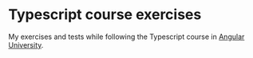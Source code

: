 # Typescript course exercises

My exercises and tests while following the Typescript course in [Angular University](https://angular-university.io).
